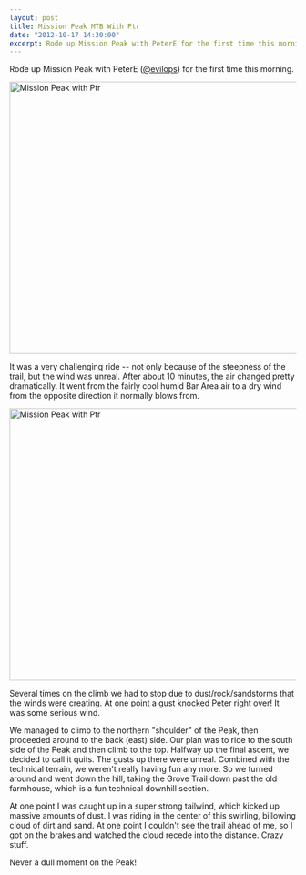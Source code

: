 ```yaml
---
layout: post
title: Mission Peak MTB With Ptr
date: "2012-10-17 14:30:00"
excerpt: Rode up Mission Peak with PeterE for the first time this morning.  Crazy wind!
---
```


Rode up Mission Peak with PeterE (<a href="http://twitter.com/evilops">@evilops</a>) for the first time this morning.

<a href="http://www.flickr.com/photos/thenobot/8103725814/" title="Mission Peak with Ptr by thenobot, on Flickr"><img src="https://farm9.staticflickr.com/8051/8103725814_1f15c6a7c5_z.jpg" width="640" height="478" alt="Mission Peak with Ptr"></a>

It was a very challenging ride -- not only because of the steepness of the trail, but the wind was unreal. After about 10 minutes, the air changed pretty dramatically. It went from the fairly cool humid Bar Area air to a dry wind from the opposite direction it normally blows from.

<a href="http://www.flickr.com/photos/thenobot/8103710411/" title="Mission Peak with Ptr by thenobot, on Flickr"><img src="https://farm9.staticflickr.com/8469/8103710411_a7444d5ea9_z.jpg" width="640" height="478" alt="Mission Peak with Ptr"></a>

Several times on the climb we had to stop due to dust/rock/sandstorms that the winds were creating. At one point a gust knocked Peter right over! It was some serious wind.

We managed to climb to the northern "shoulder" of the Peak, then proceeded around to the back (east) side. Our plan was to ride to the south side of the Peak and then climb to the top. Halfway up the final ascent, we decided to call it quits. The gusts up there were unreal. Combined with the technical terrain, we weren't really having fun any more. So we turned around and went down the hill, taking the Grove Trail down past the old farmhouse, which is a fun technical downhill section.

At one point I was caught up in a super strong tailwind, which kicked up massive amounts of dust. I was riding in the center of this swirling, billowing cloud of dirt and sand. At one point I couldn't see the trail ahead of me, so I got on the brakes and watched the cloud recede into the distance. Crazy stuff.

Never a dull moment on the Peak!
